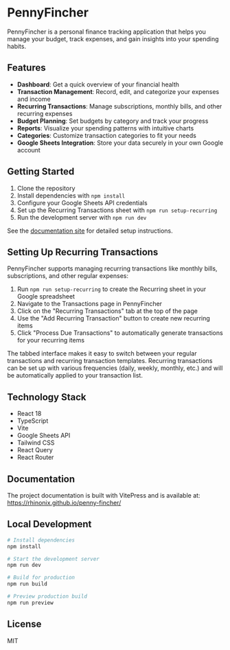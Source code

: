 # PennyFincher

PennyFincher is a personal finance tracking application that helps you manage your budget, track expenses, and gain insights into your spending habits.

## Features

- **Dashboard**: Get a quick overview of your financial health
- **Transaction Management**: Record, edit, and categorize your expenses and income
- **Recurring Transactions**: Manage subscriptions, monthly bills, and other recurring expenses
- **Budget Planning**: Set budgets by category and track your progress
- **Reports**: Visualize your spending patterns with intuitive charts
- **Categories**: Customize transaction categories to fit your needs
- **Google Sheets Integration**: Store your data securely in your own Google account

## Getting Started

1. Clone the repository
2. Install dependencies with `npm install`
3. Configure your Google Sheets API credentials
4. Set up the Recurring Transactions sheet with `npm run setup-recurring`
5. Run the development server with `npm run dev`

See the [documentation site](https://rhinonix.github.io/penny-fincher/) for detailed setup instructions.

## Setting Up Recurring Transactions

PennyFincher supports managing recurring transactions like monthly bills, subscriptions, and other regular expenses:

1. Run `npm run setup-recurring` to create the Recurring sheet in your Google spreadsheet
2. Navigate to the Transactions page in PennyFincher
3. Click on the "Recurring Transactions" tab at the top of the page
4. Use the "Add Recurring Transaction" button to create new recurring items
5. Click "Process Due Transactions" to automatically generate transactions for your recurring items

The tabbed interface makes it easy to switch between your regular transactions and recurring transaction templates. Recurring transactions can be set up with various frequencies (daily, weekly, monthly, etc.) and will be automatically applied to your transaction list.

## Technology Stack

- React 18
- TypeScript
- Vite
- Google Sheets API
- Tailwind CSS
- React Query
- React Router

## Documentation

The project documentation is built with VitePress and is available at:
https://rhinonix.github.io/penny-fincher/

## Local Development

```bash
# Install dependencies
npm install

# Start the development server
npm run dev

# Build for production
npm run build

# Preview production build
npm run preview
```

## License

MIT
